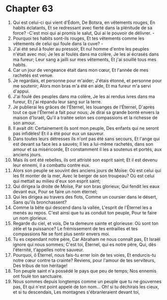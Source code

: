 # Chapter 63

1. Qui est celui-ci qui vient d'Édom, De Botsra, en vêtements rouges, En habits éclatants, Et se redressant avec fierté dans la plénitude de sa force? -C'est moi qui ai promis le salut, Qui ai le pouvoir de délivrer. -
2. Pourquoi tes habits sont-ils rouges, Et tes vêtements comme les vêtements de celui qui foule dans la cuve? -
3. J'ai été seul à fouler au pressoir, Et nul homme d'entre les peuples n'était avec moi; Je les ai foulés dans ma colère, Je les ai écrasés dans ma fureur; Leur sang a jailli sur mes vêtements, Et j'ai souillé tous mes habits.
4. Car un jour de vengeance était dans mon cœur, Et l'année de mes rachetés est venue.
5. Je regardais, et personne pour m'aider; J'étais étonné, et personne pour me soutenir; Alors mon bras m'a été en aide, Et ma fureur m'a servi d'appui.
6. J'ai foulé des peuples dans ma colère, Je les ai rendus ivres dans ma fureur, Et j'ai répandu leur sang sur la terre.
7. Je publierai les grâces de l'Éternel, les louanges de l'Éternel, D'après tout ce que l'Éternel a fait pour nous; Je dirai sa grande bonté envers la maison d'Israël, Qu'il a traitée selon ses compassions et la richesse de son amour.
8. Il avait dit: Certainement ils sont mon peuple, Des enfants qui ne seront pas infidèles! Et il a été pour eux un sauveur.
9. Dans toutes leurs détresses ils n'ont pas été sans secours, Et l'ange qui est devant sa face les a sauvés; Il les a lui-même rachetés, dans son amour et sa miséricorde, Et constamment il les a soutenus et portés, aux anciens jours.
10. Mais ils ont été rebelles, ils ont attristé son esprit saint; Et il est devenu leur ennemi, il a combattu contre eux.
11. Alors son peuple se souvint des anciens jours de Moïse: Où est celui qui les fit monter de la mer, Avec le berger de son troupeau? Où est celui qui mettait au milieu d'eux son esprit saint;
12. Qui dirigea la droite de Moïse, Par son bras glorieux; Qui fendit les eaux devant eux, Pour se faire un nom éternel;
13. Qui les dirigea au travers des flots, Comme un coursier dans le désert, Sans qu'ils bronchassent?
14. Comme la bête qui descend dans la vallée, L'esprit de l'Éternel les a menés au repos. C'est ainsi que tu as conduit ton peuple, Pour te faire un nom glorieux.
15. Regarde du ciel, et vois, De ta demeure sainte et glorieuse: Où sont ton zèle et ta puissance? Le frémissement de tes entrailles et tes compassions Ne se font plus sentir envers moi.
16. Tu es cependant notre père, Car Abraham ne nous connaît pas, Et Israël ignore qui nous sommes; C'est toi, Éternel, qui es notre père, Qui, dès l'éternité, t'appelles notre sauveur.
17. Pourquoi, ô Éternel, nous fais-tu errer loin de tes voies, Et endurcis-tu notre cœur contre ta crainte? Reviens, pour l'amour de tes serviteurs, Des tribus de ton héritage!
18. Ton peuple saint n'a possédé le pays que peu de temps; Nos ennemis ont foulé ton sanctuaire.
19. Nous sommes depuis longtemps comme un peuple que tu ne gouvernes pas, Et qui n'est point appelé de ton nom... Oh! si tu déchirais les cieux, et si tu descendais, Les montagnes s'ébranleraient devant toi,

